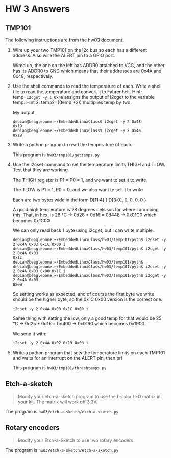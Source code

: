 # HW 3 Answers

## TMP101

The following instructions are from the hw03 document.

1. Wire up your two TMP101 on the i2c bus so each has a different address. Also wire the ALERT pin to a GPIO port.

   Wired up, the one on the left has ADDR0 attached to VCC, and the other has its ADDR0 to GND which means that their addresses are 0x4A and 0x48, respectively.

2. Use the shell commands to read the temperature of each. Write a shell file to read the temperature and convert it to Fahrenheit. Hint: temp=`i2cget -y 1 0x48` assigns the output of i2cget to the variable temp. Hint 2: temp2=$(($temp *2)) multiplies temp by two.

   My output:

   ```
   debian@beaglebone:~/EmbeddedLinuxClass$ i2cget -y 2 0x48
   0x19
   debian@beaglebone:~/EmbeddedLinuxClass$ i2cget -y 2 0x4a
   0x19
   ```

3. Write a python program to read the temperature of each.

   This program is `hw03/tmp101/gettemps.py`

4. Use the i2cset command to set the temperature limits THIGH and TLOW. Test that they are working.

   The THIGH register is P1 = P0 = 1, and we want to set it to write

   The TLOW is P1 = 1, P0 = 0, and we also want to set it to write

   Each are two bytes wide in the form D[11:4] { D[3:0], 0, 0, 0, 0 }

   A good high temperature is 28 degrees celsisus for where I am doing this. That, in hex, is 28 °C -> 0d28 * 0d16 = 0d448 -> 0x01C0 which becomes 0x1C00

   We can only read back 1 byte using i2cget, but I can write multiple.

   ```
   debian@beaglebone:~/EmbeddedLinuxClass/hw03/temp101/pyth$ i2cset -y 2 0x4A 0x03 0x1C 0x00 i
   debian@beaglebone:~/EmbeddedLinuxClass/hw03/temp101/pyth$ i2cget -y 2 0x4A 0x03
   0x1c
   debian@beaglebone:~/EmbeddedLinuxClass/hw03/temp101/pyth$
   debian@beaglebone:~/EmbeddedLinuxClass/hw03/temp101/pyth$ i2cset -y 2 0x4A 0x03 0x00 0x1C i
   debian@beaglebone:~/EmbeddedLinuxClass/hw03/temp101/pyth$ i2cget -y 2 0x4A 0x03
   0x00
   ```

   So setting works as expected, and of course the first byte we write should be the higher byte, so the 0x1C 0x00 version is the correct one:

   ```
   i2cset -y 2 0x4A 0x03 0x1C 0x00 i
   ```

   Same thing with setting the low, only a good temp for that would be 25 °C -> 0d25 * 0d16 = 0d400 -> 0x0190 which becomes 0x1900

   We send it with:

   ```
   i2cset -y 2 0x4A 0x02 0x19 0x00 i
   ```

5. Write a python program that sets the temperature limits on each TMP101 and waits for an interrupt on the ALERT pin, then pri

   This program is `hw03/tmp101/threshtemps.py`

## Etch-a-sketch

> Modify your etch-a-sketch program to use the bicolor LED matrix in your kit. The matrix will work off 3.3V.

The program is `hw03/etch-a-sketch/etch-a-sketch.py`

## Rotary encoders

> Modify your Etch-a-Sketch to use two rotary encoders.

The program is `hw03/etch-a-sketch/etch-a-sketch.py`
